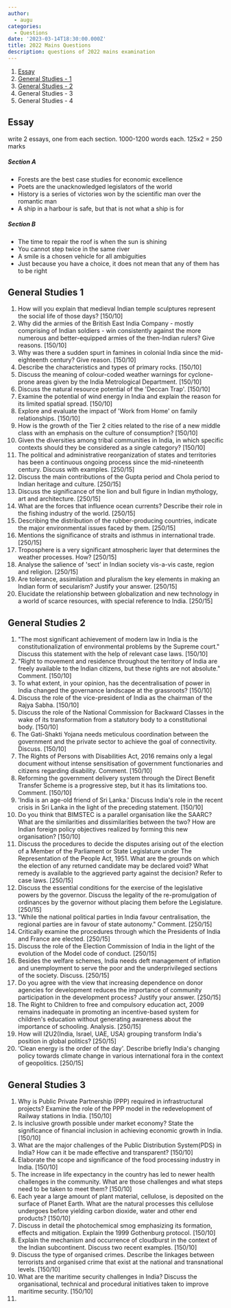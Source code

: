 ```yaml
---
author:
  - augu
categories:
  - Questions
date: '2023-03-14T18:30:00.000Z'
title: 2022 Mains Questions
description: questions of 2022 mains examination
---
```


1. [Essay](#essay "")
2. [General Studies - 1](#general-studies-1 "")
3. [General Studies - 2](#general-studies-2 "")
4. General Studies - 3
5. General Studies - 4

## Essay

write 2 essays, one from each section. 1000-1200 words each. 125x2 = 250 marks

##### Section A

* Forests are the best case studies for economic excellence
* Poets are the unacknowledged legislators of the world
* History is a series of victories won by the scientific man over the romantic man
* A ship in a harbour is safe, but that is not what a ship is for

##### Section B

* The time to repair the roof is when the sun is shining
* You cannot step twice in the same river
* A smile is a chosen vehicle for all ambiguities
* Just because you have a choice, it does not mean that any of them has to be right

## General Studies 1

1. How will you explain that medieval Indian temple sculptures represent the social life of those days?  \[150/10]
2. Why did the armies of the British East India Company - mostly comprising of Indian soldiers - win consistently against the more numerous and better-equipped armies of the then-Indian rulers? Give reasons. \[150/10]
3. Why was there a sudden spurt in famines in colonial India since the mid-eighteenth century? Give reason. \[150/10]
4. Describe the characteristics and types of primary rocks. \[150/10]
5. Discuss the meaning of colour-coded weather warnings for cyclone-prone areas given by the India Metrological Department. \[150/10]
6. Discuss the natural resource potential of the 'Deccan Trap'. \[150/10]
7. Examine the potential of wind energy in India and explain the reason for its limited spatial spread. \[150/10]
8. Explore and evaluate the impact of 'Work from Home' on family relationships. \[150/10]
9. How is the growth of the Tier 2 cities related to the rise of a new middle class with an emphasis on the culture of consumption? \[150/10]
10. Given the diversities among tribal communities in India, in which specific contexts should they be considered as a single category? \[150/10]
11. The political and administrative reorganization of states and territories has been a continuous ongoing process since the mid-nineteenth century. Discuss with examples. \[250/15]
12. Discuss the main contributions of the Gupta period and Chola period to Indian heritage and culture. \[250/15]
13. Discuss the significance of the lion and bull figure in Indian mythology, art and architecture. \[250/15]
14. What are the forces that influence ocean currents? Describe their role in the fishing industry of the world. \[250/15]
15. Describing the distribution of the rubber-producing countries, indicate the major environmental issues faced by them. \[250/15]
16. Mentions the significance of straits and isthmus in international trade. \[250/15]
17. Troposphere is a very significant atmospheric layer that determines the weather processes. How? \[250/15]
18. Analyse the salience of 'sect' in Indian society vis-a-vis caste, region and religion. \[250/15]
19. Are tolerance, assimilation and pluralism the key elements in making an Indian form of secularism? Justify your answer. \[250/15]
20. Elucidate the relationship between globalization and new technology in a world of scarce resources, with special reference to India. \[250/15]

## General Studies 2

1. "The most significant achievement of modern law in India is the constitutionalization of environmental problems by the Supreme court." Discuss this statement with the help of relevant case laws. \[150/10]
2. "Right to movement and residence throughout the territory of India are freely available to the Indian citizens, but these rights are not absolute." Comment. \[150/10]
3. To what extent, in your opinion, has the decentralisation of power in India changed the governance landscape at the grassroots? \[150/10]
4. Discuss the role of the vice-president of India as the chairman of the Rajya Sabha. \[150/10]
5. Discuss the role of the National Commission for Backward Classes in the wake of its transformation from a statutory body to a constitutional body. \[150/10]
6. The Gati-Shakti Yojana needs meticulous coordination between the government and the private sector to achieve the goal of connectivity. Discuss. \[150/10]
7. The Rights of Persons with Disabilities Act, 2016 remains only a legal document without intense sensitisation of government functionaries and citizens regarding disability. Comment. \[150/10]
8. Reforming the government delivery system through the Direct Benefit Transfer Scheme is a progressive step, but it has its limitations too. Comment. \[150/10]
9. 'India is an age-old friend of Sri Lanka.' Discuss India's role in the recent crisis in Sri Lanka in the light of the preceding statement. \[150/10]
10. Do you think that BIMSTEC is a parallel organisation like the SAARC? What are the similarities and dissimilarities between the two? How are Indian foreign policy objectives realized by forming this new organisation? \[150/10]
11. Discuss the procedures to decide the disputes arising out of the election of a Member of the Parliament or State Legislature under The Representation of the People Act, 1951. What are the grounds on which the election of any returned candidate may be declared void? What remedy is available to the aggrieved party against the decision? Refer to case laws. \[250/15]
12. Discuss the essential conditions for the exercise of the legislative powers by the governor. Discuss the legality of the re-promulgation of ordinances by the governor without placing them before the Legislature. \[250/15]
13. "While the national political parties in India favour centralisation, the regional parties are in favour of state autonomy." Comment. \[250/15]
14. Critically examine the procedures through which the Presidents of India and France are elected. \[250/15]
15. Discuss the role of the Election Commission of India in the light of the evolution of the Model code of conduct. \[250/15]
16. Besides the welfare schemes, India needs deft management of inflation and unemployment to serve the poor and the underprivileged sections of the society. Discuss. \[250/15]
17. Do you agree with the view that increasing dependence on donor agencies for development reduces the importance of community participation in the development process? Justify your answer. \[250/15]
18. The Right to Children to free and compulsory education act, 2009 remains inadequate in promoting an incentive-based system for children's education without generating awareness about the importance of schooling. Analysis. \[250/15]
19. How will I2U2(India, Israel, UAE, USA) grouping transform India's position in global politics? \[250/15]
20. 'Clean energy is the order of the day'. Describe briefly India's changing policy towards climate change in various international fora in the context of geopolitics. \[250/15]

## General Studies 3

1. Why is Public Private Partnership (PPP) required in infrastructural projects? Examine the role of the PPP model in the redevelopment of Railway stations in India. \[150/10]
2. Is inclusive growth possible under market economy? State the significance of financial inclusion in achieving economic growth in India. \[150/10]
3. What are the major challenges of the Public Distribution System(PDS) in India? How can it be made effective and transparent? \[150/10]
4. Elaborate the scope and significance of the food processing industry in India. \[150/10]
5. The increase in life expectancy in the country has led to newer health challenges in the community. What are those challenges and what steps need to be taken to meet them? \[150/10]
6. Each year a large amount of plant material, cellulose, is deposited on the surface of Planet Earth. What are the natural processes this cellulose undergoes before yielding carbon dioxide, water and other end products? \[150/10]
7. Discuss in detail the photochemical smog emphasizing its formation, effects and mitigation. Explain the 1999 Gothenburg protocol. \[150/10]
8. Explain the mechanism and occurrence of cloudburst in the context of the Indian subcontinent. Discuss two recent examples. \[150/10]
9. Discuss the type of organised crimes. Describe the linkages between terrorists and organised crime that exist at the national and transnational levels. \[150/10]
10. What are the maritime security challenges in India? Discuss the organisational, technical and procedural initiatives taken to improve maritime security. \[150/10]
11.

